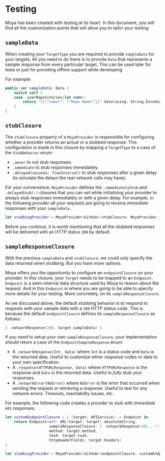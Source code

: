 # Testing

Moya has been created with testing at its heart. In this document, you will find all the customization points that will allow you to tailor your testing.

## `sampleData`

When creating your `TargetType` you are required to provide `sampleData` for your targets. All you need to do there is to provide `Data` that represents a sample response from every particular target. This can be used later for tests or just for providing offline support while developing. 

For example:

```swift
public var sampleData: Data {
    switch self {
    case .userRepositories(let name):
        return "[{\"name\": \"Repo Name\"}]".data(using: String.Encoding.utf8)!
    }
}
```

## `stubClosure`

The `stubClosure` property of a `MoyaProvider` is responsible for configuring whether a provider returns an actual or a stubbed response. This configuration is made in this closure by mapping a `TargetType` to a case of the `StubBehavior` enum:

- `.never` to not stub responses.
- `.immediate` to stub responses immediately.
- `.delayed(seconds: TimeInterval)` to stub responses after a given delay (to simulate the delays the real network calls may have).

For your convenience, `MoyaProvider` defines the `.immediatelyStub` and `.delayedStub(:)` closures that you can set while initializing your provider to always stub responses immediately or with a given delay. For example, in the following provider *all* your requests are going to receive *immediate* responses with your `sampleData`. 

```swift
let stubbingProvider = MoyaProvider<GitHub>(stubClosure: MoyaProvider.immediatelyStub)
```

Before you continue, it is worth mentioning that all the stubbed responses will be delivered with an HTTP status `200` by default.

## `sampleResponseClosure`

With the previous `sampleData` and `stubClosure`, we could only specify the data returned when stubbing. But you have more options.

Moya offers you the opportunity to configure an `endpointClosure` on your provider. In this closure, your `Target` needs to be mapped to an `Endpoint`. `Endpoint` is a semi-internal data structure used by Moya to reason about the request. And in this `Endpoint` is where you are going to be able to specify more details for your testing. More concretely, on its `sampleResponseClosure`.

As we discussed above, the default stubbing behavior is to respond to requests with your sample data with a `200` HTTP status code. This is because the default `endpointClosure` defines its `sampleResponseClosure` as follows:

```swift
{ .networkResponse(200, target.sampleData) }
```

If you need to setup your own `sampleResponseClosure`, your implementation should return a case of the `EndpointSampleResponse` enum:

- A `.networkResponse(Int, Data)` where `Int` is a status code and `Data` is the returned data.
 Useful to customize either response codes or data to your own specification.
- A `.response(HTTPURLResponse, Data)` where `HTTPURLResponse` is the response and `Data` is the returned data.
 Useful to *fully* stub your responses.
- A `.networkError(NSError)` where `NSError` is the error that occurred when sending the request or retrieving a response.
 Useful to test for any network errors: Timeouts, reachability issues, etc.

For example, the following code creates a provider to stub with *immediate* `401` responses:

```swift
let customEndpointClosure = { (target: APIService) -> Endpoint in
    return Endpoint(url: URL(target: target).absoluteString,
                    sampleResponseClosure: { .networkResponse(401 , /* data relevant to the auth error */) },
                    method: target.method,
                    task: target.task,
                    httpHeaderFields: target.headers)
}

let stubbingProvider = MoyaProvider<GitHub>(endpointClosure: customEndpointClosure, stubClosure: MoyaProvider.immediatelyStub)
```
